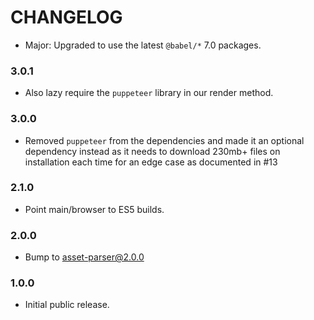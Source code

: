 # CHANGELOG

- Major: Upgraded to use the latest `@babel/*` 7.0 packages.

### 3.0.1

- Also lazy require the `puppeteer` library in our render method.

### 3.0.0

- Removed `puppeteer` from the dependencies and made it an optional dependency
  instead as it needs to download 230mb+ files on installation each time for
  an edge case as documented in #13

### 2.1.0

- Point main/browser to ES5 builds.

### 2.0.0

- Bump to asset-parser@2.0.0

### 1.0.0

- Initial public release.
